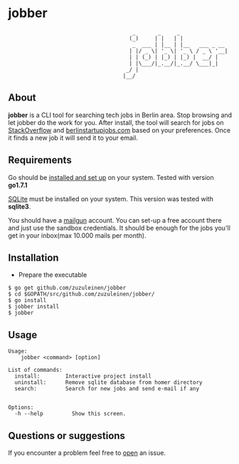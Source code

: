 # jobber

                                           _       _     _               
                                          (_)     | |   | |              
                                           _  ___ | |__ | |__   ___ _ __ 
                                          | |/ _ \| '_ \| '_ \ / _ \ '__|
                                          | | (_) | |_) | |_) |  __/ |   
                                          | |\___/|_.__/|_.__/ \___|_|   
                                         _/ |                            
                                        |__/                             




## About

**jobber** is a CLI tool for searching tech jobs in Berlin area. Stop browsing and let jobber do the work for you.
After install, the tool will search for jobs on [StackOverflow](http://stackoverflow.com/) and [berlinstartupjobs.com](http://berlinstartupjobs.com/) based on your preferences. Once it finds a new job it will send it to your email.

## Requirements

Go should be [installed and set up](https://golang.org/doc/install) on your system. Tested with version **go1.7.1**

[SQLite](https://sqlite.org/) must be installed on your system. This version was tested with **sqlite3**.

You should have a [mailgun](http://www.mailgun.com/) account. You can set-up a free account there and just use the sandbox credentials. It should be enough for the jobs you'll get in your inbox(max 10.000 mails per month).

## Installation

* Prepare the executable 

```shell
$ go get github.com/zuzuleinen/jobber
$ cd $GOPATH/src/github.com/zuzuleinen/jobber/
$ go install
$ jobber install
$ jobber
```

## Usage

```shell
Usage:
    jobber <command> [option]

List of commands:
  install:        Interactive project install
  uninstall:      Remove sqlite database from homer directory
  search:         Search for new jobs and send e-mail if any


Options:
  -h --help         Show this screen.
```



## Questions or suggestions
If you encounter a problem feel free to [open](https://github.com/zuzuleinen/dave/issues/new) an issue.
